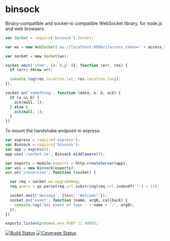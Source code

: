 binsock
=======

Binary-compatible and socket-io compatible WebSocket library, for node.js and web browsers.

```javascript
var Socket = require('binsock').Socket;

var ws = new WebSocket('ws://localhost:9999/1?access_token=' + access_token);

var socket = new Socket(ws);

socket.emit('item', {x: 0,y: 0}, function (err, res) {
  if (err) throw err;

  console.log(res.location.lat, res.location.long);
});

socket.on('something', function (data, a, b, ack) {
  if (a && b) {
    ack(null, 2);
  } else {
    ack(null, 1);
  }
})

```

To mount the handshake endpoint in express:
```javascript
var express = require('express');
var Binsock = require('binsock');
var app = express();
app.use('/socket.io', Binsock.middleware());

var exports = module.exports = http.createServer(app);
var wss = new Binsock(exports);
wss.on('connection', function (socket) {

  var req = socket.ws.upgradeReq;
  req.query = qs.parse(req.url.substring(req.url.indexOf('?') + 1));

  socket.emit('message', {text: 'Welcome!'});
  socket.on('event', function (name, arg0, callback) {
  	console.log('Got event of type ' + name + ':', arg0);
  });
})

exports.listen(process.env.PORT || 8000);

```


[![Build Status](https://travis-ci.org/aantthony/binsock.png?branch=master)](https://travis-ci.org/aantthony/binsock) [![Coverage Status](https://coveralls.io/repos/aantthony/binsock/badge.png?branch=master)](https://coveralls.io/r/aantthony/binsock?branch=master)